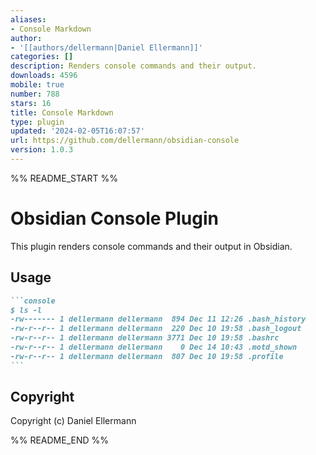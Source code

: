 ```yaml
---
aliases:
- Console Markdown
author:
- '[[authors/dellermann|Daniel Ellermann]]'
categories: []
description: Renders console commands and their output.
downloads: 4596
mobile: true
number: 788
stars: 16
title: Console Markdown
type: plugin
updated: '2024-02-05T16:07:57'
url: https://github.com/dellermann/obsidian-console
version: 1.0.3
---
```


%% README_START %%

# Obsidian Console Plugin

This plugin renders console commands and their output in Obsidian.

## Usage

~~~markdown
```console
$ ls -l
-rw------- 1 dellermann dellermann  894 Dec 11 12:26 .bash_history
-rw-r--r-- 1 dellermann dellermann  220 Dec 10 19:58 .bash_logout
-rw-r--r-- 1 dellermann dellermann 3771 Dec 10 19:58 .bashrc
-rw-r--r-- 1 dellermann dellermann    0 Dec 14 10:43 .motd_shown
-rw-r--r-- 1 dellermann dellermann  807 Dec 10 19:58 .profile
```
~~~


## Copyright

Copyright (c) Daniel Ellermann


%% README_END %%